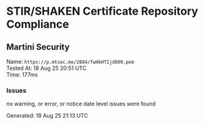# STIR/SHAKEN Certificate Repository Compliance

## Martini Security

Name: `https://p.mtsec.me/2884/fwHkHTIjd809.pem`\
Tested At: 18 Aug 25 20:51 UTC\
Time: 177ms

### Issues

no warning, or error, or notice date level issues were found

Generated: 18 Aug 25 21:13 UTC